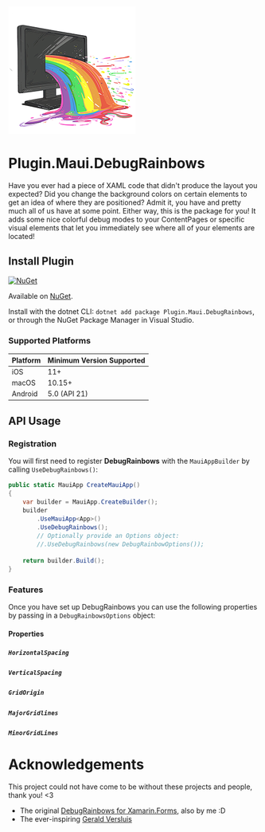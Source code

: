 <!-- 
Everything in here is of course optional. If you want to add/remove something, absolutely do so as you see fit.
This example README has some dummy APIs you'll need to replace and only acts as a placeholder for some inspiration that you can fill in with your own functionalities.
-->
![](nuget.png)
# Plugin.Maui.DebugRainbows

Have you ever had a piece of XAML code that didn't produce the layout you expected? Did you change the background colors on certain elements to get an idea of where they are positioned? Admit it, you have and pretty much all of us have at some point. Either way, this is the package for you! It adds some nice colorful debug modes to your ContentPages or specific visual elements that let you immediately see where all of your elements are located!

## Install Plugin

[![NuGet](https://img.shields.io/nuget/v/Plugin.Maui.DebugRainbows.svg?label=NuGet)](https://www.nuget.org/packages/Plugin.Maui.DebugRainbows/)

Available on [NuGet](http://www.nuget.org/packages/Plugin.Maui.DebugRainbows).

Install with the dotnet CLI: `dotnet add package Plugin.Maui.DebugRainbows`, or through the NuGet Package Manager in Visual Studio.

### Supported Platforms

| Platform | Minimum Version Supported |
|----------|---------------------------|
| iOS      | 11+                       |
| macOS    | 10.15+                    |
| Android  | 5.0 (API 21)              |

## API Usage

### Registration

You will first need to register **DebugRainbows** with the `MauiAppBuilder` by calling `UseDebugRainbows()`:

```csharp
public static MauiApp CreateMauiApp()
{
    var builder = MauiApp.CreateBuilder();
    builder
        .UseMauiApp<App>()
        .UseDebugRainbows();
        // Optionally provide an Options object:
        //.UseDebugRainbows(new DebugRainbowOptions());

    return builder.Build();
}
```

### Features

Once you have set up DebugRainbows you can use the following properties by passing in a `DebugRainbowsOptions` object:

#### Properties

##### `HorizontalSpacing`

##### `VerticalSpacing`

##### `GridOrigin`

##### `MajorGridlines`

##### `MinorGridLines`

# Acknowledgements

This project could not have come to be without these projects and people, thank you! <3

- The original [DebugRainbows for Xamarin.Forms](https://github.com/sthewissen/Xamarin.Forms.DebugRainbows), also by me :D
- The ever-inspiring [Gerald Versluis](https://github.com/jfversluis)
